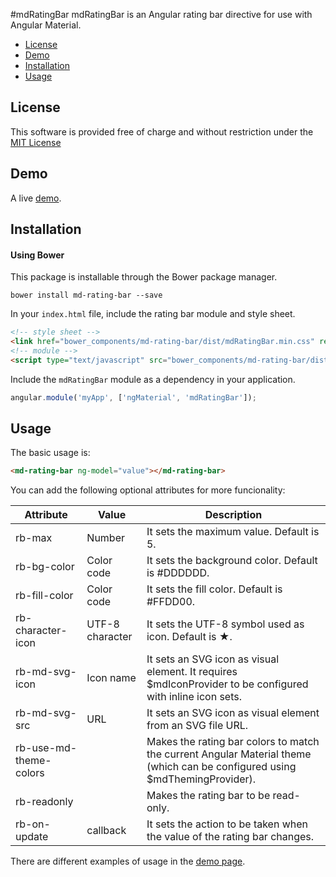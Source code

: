 #mdRatingBar
mdRatingBar is an Angular rating bar directive for use with Angular Material.

* [License](#license)
* [Demo](#demo)
* [Installation](#installation)
* [Usage](#usage)

## License

This software is provided free of charge and without restriction under the [MIT License](LICENSE.md)

## Demo

A live <a href="http://franciscofornell.github.io/md-rating-bar/" target="_blank">demo</a>.

## Installation

#### Using Bower

This package is installable through the Bower package manager.

```
bower install md-rating-bar --save
```

In your `index.html` file, include the rating bar module and style sheet.

```html
<!-- style sheet -->
<link href="bower_components/md-rating-bar/dist/mdRatingBar.min.css" rel="stylesheet" type="text/css"/>
<!-- module -->
<script type="text/javascript" src="bower_components/md-rating-bar/dist/mdRatingBar.min.js"></script>
```

Include the `mdRatingBar` module as a dependency in your application.

```javascript
angular.module('myApp', ['ngMaterial', 'mdRatingBar']);
```

## Usage

The basic usage is:
```html
<md-rating-bar ng-model="value"></md-rating-bar>
```
You can add the following optional attributes for more funcionality:

| Attribute              | Value           | Description                                                                                                                 |
|------------------------|-----------------|-----------------------------------------------------------------------------------------------------------------------------|
| rb-max                 | Number          | It sets the maximum value. Default is 5.                                                                                    |
| rb-bg-color            | Color code      | It sets the background color. Default is #DDDDDD.                                                                           |
| rb-fill-color          | Color code      | It sets the fill color. Default is #FFDD00.                                                                                 |
| rb-character-icon      | UTF-8 character | It sets the UTF-8 symbol used as icon. Default is ★.                                                                        |
| rb-md-svg-icon         | Icon name       | It sets an SVG icon as visual element. It requires $mdIconProvider to be configured with inline icon sets.                  |
| rb-md-svg-src          | URL             | It sets an SVG icon as visual element from an SVG file URL.                                                                 |
| rb-use-md-theme-colors |                 | Makes the rating bar colors to match the current Angular Material theme (which can be configured using $mdThemingProvider). |
| rb-readonly            |                 | Makes the rating bar to be read-only.                                                                                       |
| rb-on-update           | callback        | It sets the action to be taken when the value of the rating bar changes.                                                    |

There are different examples of usage in the [demo page](http://franciscofornell.github.io/md-rating-bar/).